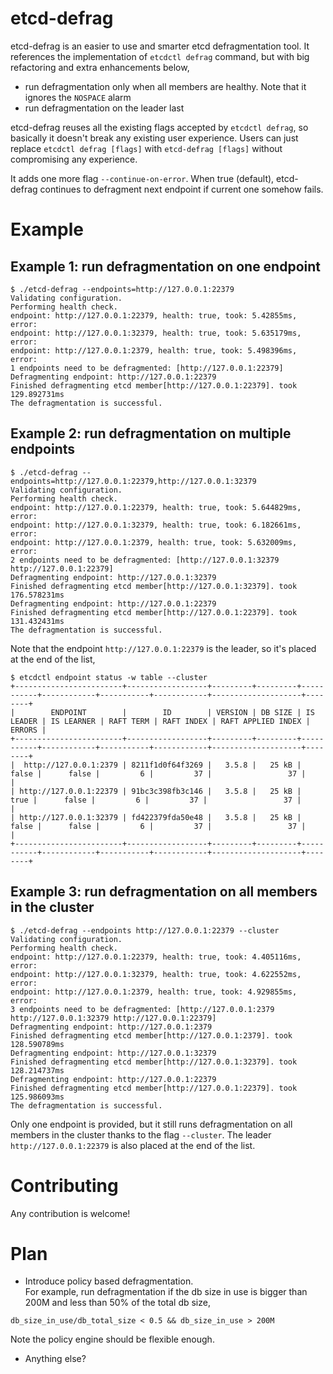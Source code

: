 etcd-defrag
======
etcd-defrag is an easier to use and smarter etcd defragmentation tool. It references the implementation
of `etcdctl defrag` command, but with big refactoring and extra enhancements below,
- run defragmentation only when all members are healthy. Note that it ignores the `NOSPACE` alarm
- run defragmentation on the leader last

etcd-defrag reuses all the existing flags accepted by `etcdctl defrag`, so basically it doesn't break
any existing user experience. Users can just replace `etcdctl defrag [flags]` with `etcd-defrag [flags]`
without compromising any experience.

It adds one more flag `--continue-on-error`. When true (default), etcd-defrag continues to defragment next endpoint
if current one somehow fails.

# Example
## Example 1: run defragmentation on one endpoint
```
$ ./etcd-defrag --endpoints=http://127.0.0.1:22379
Validating configuration.
Performing health check.
endpoint: http://127.0.0.1:22379, health: true, took: 5.42855ms, error: 
endpoint: http://127.0.0.1:32379, health: true, took: 5.635179ms, error: 
endpoint: http://127.0.0.1:2379, health: true, took: 5.498396ms, error: 
1 endpoints need to be defragmented: [http://127.0.0.1:22379]
Defragmenting endpoint: http://127.0.0.1:22379
Finished defragmenting etcd member[http://127.0.0.1:22379]. took 129.892731ms
The defragmentation is successful.
```

## Example 2: run defragmentation on multiple endpoints
```
$ ./etcd-defrag --endpoints=http://127.0.0.1:22379,http://127.0.0.1:32379
Validating configuration.
Performing health check.
endpoint: http://127.0.0.1:22379, health: true, took: 5.644829ms, error: 
endpoint: http://127.0.0.1:32379, health: true, took: 6.182661ms, error: 
endpoint: http://127.0.0.1:2379, health: true, took: 5.632009ms, error: 
2 endpoints need to be defragmented: [http://127.0.0.1:32379 http://127.0.0.1:22379]
Defragmenting endpoint: http://127.0.0.1:32379
Finished defragmenting etcd member[http://127.0.0.1:32379]. took 176.578231ms
Defragmenting endpoint: http://127.0.0.1:22379
Finished defragmenting etcd member[http://127.0.0.1:22379]. took 131.432431ms
The defragmentation is successful.
```

Note that the endpoint `http://127.0.0.1:22379` is the leader, so it's placed at the end of the list,
```
$ etcdctl endpoint status -w table --cluster
+------------------------+------------------+---------+---------+-----------+------------+-----------+------------+--------------------+--------+
|        ENDPOINT        |        ID        | VERSION | DB SIZE | IS LEADER | IS LEARNER | RAFT TERM | RAFT INDEX | RAFT APPLIED INDEX | ERRORS |
+------------------------+------------------+---------+---------+-----------+------------+-----------+------------+--------------------+--------+
|  http://127.0.0.1:2379 | 8211f1d0f64f3269 |   3.5.8 |   25 kB |     false |      false |         6 |         37 |                 37 |        |
| http://127.0.0.1:22379 | 91bc3c398fb3c146 |   3.5.8 |   25 kB |      true |      false |         6 |         37 |                 37 |        |
| http://127.0.0.1:32379 | fd422379fda50e48 |   3.5.8 |   25 kB |     false |      false |         6 |         37 |                 37 |        |
+------------------------+------------------+---------+---------+-----------+------------+-----------+------------+--------------------+--------+
```

## Example 3: run defragmentation on all members in the cluster
```
$ ./etcd-defrag --endpoints http://127.0.0.1:22379 --cluster
Validating configuration.
Performing health check.
endpoint: http://127.0.0.1:22379, health: true, took: 4.405116ms, error: 
endpoint: http://127.0.0.1:32379, health: true, took: 4.622552ms, error: 
endpoint: http://127.0.0.1:2379, health: true, took: 4.929855ms, error: 
3 endpoints need to be defragmented: [http://127.0.0.1:2379 http://127.0.0.1:32379 http://127.0.0.1:22379]
Defragmenting endpoint: http://127.0.0.1:2379
Finished defragmenting etcd member[http://127.0.0.1:2379]. took 128.590789ms
Defragmenting endpoint: http://127.0.0.1:32379
Finished defragmenting etcd member[http://127.0.0.1:32379]. took 128.214737ms
Defragmenting endpoint: http://127.0.0.1:22379
Finished defragmenting etcd member[http://127.0.0.1:22379]. took 125.986093ms
The defragmentation is successful.
```

Only one endpoint is provided, but it still runs defragmentation on all members in the cluster thanks to the flag `--cluster`. 
The leader `http://127.0.0.1:22379` is also placed at the end of the list.

# Contributing
Any contribution is welcome! 

# Plan
- Introduce policy based defragmentation.<br>
  For example, run defragmentation if the db size in use is bigger than 200M and less than 50% of the total db size,
```
db_size_in_use/db_total_size < 0.5 && db_size_in_use > 200M
```

  Note the policy engine should be flexible enough.
- Anything else?
